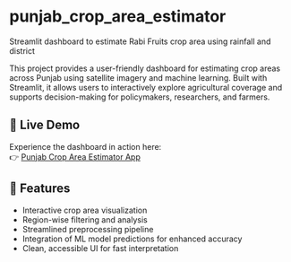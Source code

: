 # punjab_crop_area_estimator
Streamlit dashboard to estimate Rabi Fruits crop area using rainfall and district

This project provides a user-friendly dashboard for estimating crop areas across Punjab using satellite imagery and machine learning. Built with Streamlit, it allows users to interactively explore agricultural coverage and supports decision-making for policymakers, researchers, and farmers.

## 🔗 Live Demo
Experience the dashboard in action here:  
👉 [Punjab Crop Area Estimator App](https://punjabcropareaestimator-fr9elmrzhdhzzcvqrmuw6u.streamlit.app/)

## 🚀 Features
- Interactive crop area visualization
- Region-wise filtering and analysis
- Streamlined preprocessing pipeline
- Integration of ML model predictions for enhanced accuracy
- Clean, accessible UI for fast interpretation

